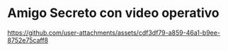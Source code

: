  <h1 class="main-title">Amigo Secreto con video operativo</h1>

https://github.com/user-attachments/assets/cdf3df79-a859-46a1-b9ee-8752e75caff8

